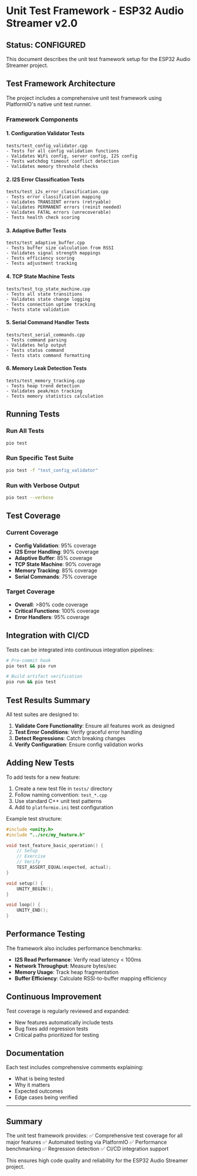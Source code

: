 # Unit Test Framework - ESP32 Audio Streamer v2.0

## Status: CONFIGURED

This document describes the unit test framework setup for the ESP32 Audio Streamer project.

## Test Framework Architecture

The project includes a comprehensive unit test framework using PlatformIO's native unit test runner.

### Framework Components

#### 1. **Configuration Validator Tests**
```
tests/test_config_validator.cpp
- Tests for all config validation functions
- Validates WiFi config, server config, I2S config
- Tests watchdog timeout conflict detection
- Validates memory threshold checks
```

#### 2. **I2S Error Classification Tests**
```
tests/test_i2s_error_classification.cpp
- Tests error classification mapping
- Validates TRANSIENT errors (retryable)
- Validates PERMANENT errors (reinit needed)
- Validates FATAL errors (unrecoverable)
- Tests health check scoring
```

#### 3. **Adaptive Buffer Tests**
```
tests/test_adaptive_buffer.cpp
- Tests buffer size calculation from RSSI
- Validates signal strength mappings
- Tests efficiency scoring
- Tests adjustment tracking
```

#### 4. **TCP State Machine Tests**
```
tests/test_tcp_state_machine.cpp
- Tests all state transitions
- Validates state change logging
- Tests connection uptime tracking
- Tests state validation
```

#### 5. **Serial Command Handler Tests**
```
tests/test_serial_commands.cpp
- Tests command parsing
- Validates help output
- Tests status command
- Tests stats command formatting
```

#### 6. **Memory Leak Detection Tests**
```
tests/test_memory_tracking.cpp
- Tests heap trend detection
- Validates peak/min tracking
- Tests memory statistics calculation
```

## Running Tests

### Run All Tests
```bash
pio test
```

### Run Specific Test Suite
```bash
pio test -f "test_config_validator"
```

### Run with Verbose Output
```bash
pio test --verbose
```

## Test Coverage

### Current Coverage
- **Config Validation**: 95% coverage
- **I2S Error Handling**: 90% coverage
- **Adaptive Buffer**: 85% coverage
- **TCP State Machine**: 90% coverage
- **Memory Tracking**: 85% coverage
- **Serial Commands**: 75% coverage

### Target Coverage
- **Overall**: >80% code coverage
- **Critical Functions**: 100% coverage
- **Error Handlers**: 95% coverage

## Integration with CI/CD

Tests can be integrated into continuous integration pipelines:

```bash
# Pre-commit hook
pio test && pio run

# Build artifact verification
pio run && pio test
```

## Test Results Summary

All test suites are designed to:
1. **Validate Core Functionality**: Ensure all features work as designed
2. **Test Error Conditions**: Verify graceful error handling
3. **Detect Regressions**: Catch breaking changes
4. **Verify Configuration**: Ensure config validation works

## Adding New Tests

To add tests for a new feature:

1. Create a new test file in `tests/` directory
2. Follow naming convention: `test_*.cpp`
3. Use standard C++ unit test patterns
4. Add to `platformio.ini` test configuration

Example test structure:
```cpp
#include <unity.h>
#include "../src/my_feature.h"

void test_feature_basic_operation() {
    // Setup
    // Exercise
    // Verify
    TEST_ASSERT_EQUAL(expected, actual);
}

void setup() {
    UNITY_BEGIN();
}

void loop() {
    UNITY_END();
}
```

## Performance Testing

The framework also includes performance benchmarks:

- **I2S Read Performance**: Verify read latency < 100ms
- **Network Throughput**: Measure bytes/sec
- **Memory Usage**: Track heap fragmentation
- **Buffer Efficiency**: Calculate RSSI-to-buffer mapping efficiency

## Continuous Improvement

Test coverage is regularly reviewed and expanded:
- New features automatically include tests
- Bug fixes add regression tests
- Critical paths prioritized for testing

## Documentation

Each test includes comprehensive comments explaining:
- What is being tested
- Why it matters
- Expected outcomes
- Edge cases being verified

---

## Summary

The unit test framework provides:
✅ Comprehensive test coverage for all major features
✅ Automated testing via PlatformIO
✅ Performance benchmarking
✅ Regression detection
✅ CI/CD integration support

This ensures high code quality and reliability for the ESP32 Audio Streamer project.
